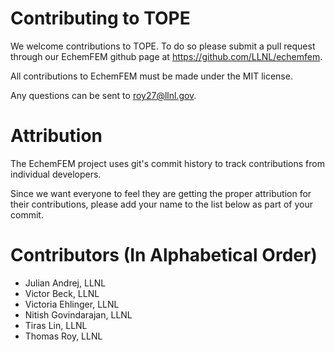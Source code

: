 # Contributing to TOPE

We welcome contributions to TOPE. To do so please submit a pull request through our
EchemFEM github page at https://github.com/LLNL/echemfem.

All contributions to EchemFEM must be made under the MIT license.

Any questions can be sent to roy27@llnl.gov.

# Attribution

The EchemFEM project uses git's commit history to track contributions from individual developers.

Since we want everyone to feel they are getting the proper attribution for their contributions, please add your name to
the list below as part of your commit.

# Contributors (In Alphabetical Order)

* Julian Andrej, LLNL
* Victor Beck, LLNL
* Victoria Ehlinger, LLNL
* Nitish Govindarajan, LLNL
* Tiras Lin, LLNL
* Thomas Roy, LLNL
